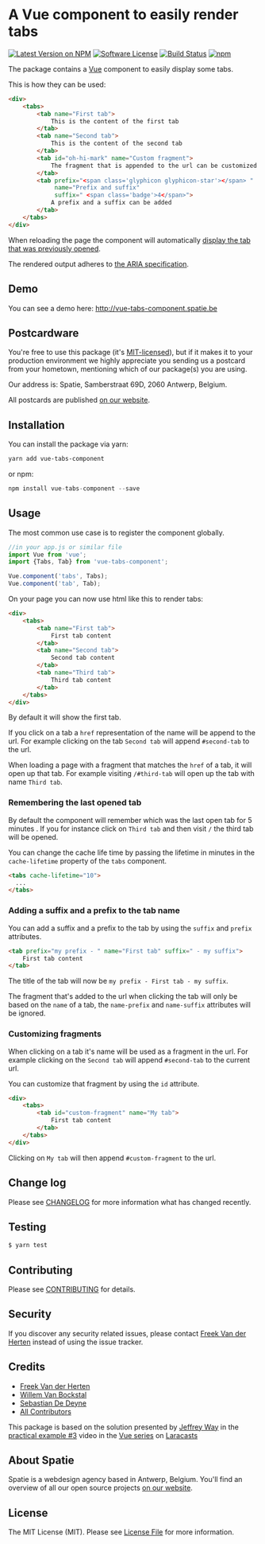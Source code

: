 # A Vue component to easily render tabs

[![Latest Version on NPM](https://img.shields.io/npm/v/vue-tabs-component.svg?style=flat-square)](https://npmjs.com/package/vue-tabs-component)
[![Software License](https://img.shields.io/badge/license-MIT-brightgreen.svg?style=flat-square)](LICENSE.md)
[![Build Status](https://img.shields.io/travis/spatie/vue-tabs-component/master.svg?style=flat-square)](https://travis-ci.org/spatie/vue-tabs-component)
[![npm](https://img.shields.io/npm/dt/vue-tabs-component.svg?style=flat-square)](https://www.npmjs.com/package/vue-tabs-component)

The package contains a [Vue](https://vuejs.org/) component to easily display some tabs.

This is how they can be used:

```html
<div>
    <tabs>
        <tab name="First tab">
            This is the content of the first tab
        </tab>
        <tab name="Second tab">
            This is the content of the second tab
        </tab>
        <tab id="oh-hi-mark" name="Custom fragment">
            The fragment that is appended to the url can be customized
        </tab>
        <tab prefix="<span class='glyphicon glyphicon-star'></span> " 
             name="Prefix and suffix" 
             suffix=" <span class='badge'>4</span>">
            A prefix and a suffix can be added
        </tab>
    </tabs>
</div>
```

When reloading the page the component will automatically [display the tab that was previously opened](https://github.com/spatie/vue-tabs-component#remembering-the-last-opened-tab).

The rendered output adheres to [the ARIA specification](http://heydonworks.com/practical_aria_examples/#tab-interface).

## Demo

You can see a demo here: http://vue-tabs-component.spatie.be

## Postcardware

You're free to use this package (it's [MIT-licensed](LICENSE.md)), but if it makes it to your production environment we highly appreciate you sending us a postcard from your hometown, mentioning which of our package(s) you are using.

Our address is: Spatie, Samberstraat 69D, 2060 Antwerp, Belgium.

All postcards are published [on our website](https://spatie.be/opensource/postcards).

## Installation

You can install the package via yarn:

```bash
yarn add vue-tabs-component
```

or npm:

```php
npm install vue-tabs-component --save
```

## Usage

The most common use case is to register the component globally.

```js
//in your app.js or similar file
import Vue from 'vue';
import {Tabs, Tab} from 'vue-tabs-component';

Vue.component('tabs', Tabs);
Vue.component('tab', Tab);
```

On your page you can now use html like this to render tabs: 

```html
<div>
    <tabs>
        <tab name="First tab">
            First tab content
        </tab>
        <tab name="Second tab">
            Second tab content
        </tab>
        <tab name="Third tab">
            Third tab content
        </tab>
    </tabs>
</div>
```

By default it will show the first tab.

If you click on a tab a `href` representation of the name will be append to the url. For example clicking on the tab `Second tab` will append `#second-tab` to the url.

When loading a page with a fragment that matches the `href` of a tab, it will open up that tab. For example visiting `/#third-tab` will open up the tab with name `Third tab`.

### Remembering the last opened tab

By default the component will  remember which was the last open tab for 5 minutes . If you for instance click on `Third tab` and then visit `/` the third tab will be opened.

You can change the cache life time by passing the lifetime in minutes in the `cache-lifetime` property of the `tabs` component.

```html
<tabs cache-lifetime="10">
  ...
</tabs>
```

### Adding a suffix and a prefix to the tab name

You can add a suffix and a prefix to the tab by using the `suffix` and `prefix` attributes.

```html
<tab prefix="my prefix - " name="First tab" suffix=" - my suffix">
    First tab content
</tab>
```

The title of the tab will now be `my prefix - First tab - my suffix`.

The fragment that's added to the url when clicking the tab will only be based on the `name` of a tab, the `name-prefix` and `name-suffix` attributes will be ignored.

### Customizing fragments

When clicking on a tab it's name will be used as a fragment in the url. For example clicking on the `Second tab` will append `#second-tab` to the current url. 

You can customize that fragment by using the `id` attribute.

```html
<div>
    <tabs>
        <tab id="custom-fragment" name="My tab">
            First tab content
        </tab>
    </tabs>
</div>
```

Clicking on `My tab` will then append `#custom-fragment` to the url.

## Change log

Please see [CHANGELOG](CHANGELOG.md) for more information what has changed recently.

## Testing

``` bash
$ yarn test
```

## Contributing

Please see [CONTRIBUTING](CONTRIBUTING.md) for details.

## Security

If you discover any security related issues, please contact [Freek Van der Herten](https://github.com/freekmurze) instead of using the issue tracker.

## Credits

- [Freek Van der Herten](https://github.com/freekmurze)
- [Willem Van Bockstal](https://github.com/willemvb)
- [Sebastian De Deyne](https://github.com/sebastiandedeyne)
- [All Contributors](../../contributors)

This package is based on the solution presented by [Jeffrey Way](https://twitter.com/jeffrey_way) in the [practical example #3](https://laracasts.com/series/learn-vue-2-step-by-step/episodes/11) video in the [Vue series](https://vuecasts.com) on [Laracasts](https://laracasts.com)

## About Spatie
Spatie is a webdesign agency based in Antwerp, Belgium. You'll find an overview of all our open source projects [on our website](https://spatie.be/opensource).

## License

The MIT License (MIT). Please see [License File](LICENSE.md) for more information.
